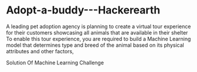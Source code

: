 # Adopt-a-buddy---Hackerearth
A leading pet adoption agency is planning to create a virtual tour experience for their customers showcasing all animals that are available in their shelter To enable this tour experience, you are required to build a Machine Learning model that determines type and breed of the animal based on its physical attributes and other factors,

Solution Of Machine Learning Challenge
